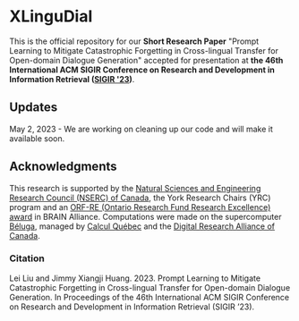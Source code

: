 # XLinguDial
This is the official repository for our **Short Research Paper** "Prompt Learning to Mitigate Catastrophic Forgetting in Cross-lingual Transfer for Open-domain Dialogue Generation" accepted for presentation at **the 46th International ACM SIGIR Conference on Research and Development in Information Retrieval ([SIGIR '23](https://sigir.org/sigir2023/))**.

## Updates
May 2, 2023 - We are working on cleaning up our code and will make it available soon.

## Acknowledgments
This research is supported by the [Natural Sciences and Engineering Research Council (NSERC) of Canada](https://www.nserc-crsng.gc.ca/index_eng.asp), the York Research Chairs (YRC) program and an [ORF-RE (Ontario Research Fund Research Excellence) award](https://www.ontario.ca/page/ontario-research-fund-research-excellence) in BRAIN Alliance. Computations were made on the supercomputer [Béluga](https://www.calculquebec.ca/en/communiques/beluga-a-supercomputer-for-science-2/), managed by [Calcul Québec](https://www.calculquebec.ca/en/) and the [Digital Research Alliance of Canada](https://alliancecan.ca/en).

### Citation
Lei Liu and Jimmy Xiangji Huang. 2023. Prompt Learning to Mitigate Catastrophic Forgetting in Cross-lingual Transfer for Open-domain Dialogue Generation. In Proceedings of the 46th International ACM SIGIR Conference on Research and Development in Information Retrieval (SIGIR ’23).
